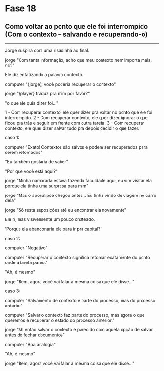 # Fase 18

## Como voltar ao ponto que ele foi interrompido (Com o contexto – salvando e recuperando-o)

---

Jorge suspira com uma risadinha ao final.

jorge "Com tanta informação, acho que meu contexto nem importa mais, né?"

Ele diz enfatizando a palavra contexto.

computer "{jorge}, você poderia recuperar o contexto"

jorge "{player} traduz pra mim por favor?"

"o que ele quis dizer foi..."

1 - Com recuperar contexto, ele quer dizer pra voltar no ponto que ele foi interrompido.
2 - Com recuperar contexto, ele quer dizer ignorar o que ficou pra trás e seguir em frente com outra tarefa.
3 - Com recuperar contexto, ele quer dizer salvar tudo pra depois decidir o que fazer.

caso 1:

computer "Exato! Contextos são salvos e podem ser recuperados para serem retomados"

"Eu também gostaria de saber"

"Por que você está aqui?"

jorge "Minha namorada estava fazendo faculdade aqui, eu vim visitar ela porque ela tinha uma surpresa para mim"

jorge "Mas o apocalipse chegou antes... Eu tinha vindo de viagem no carro dela"

jorge "Só resta suposições até eu encontrar ela novamente"

Ele ri, mas visivelmente um pouco chateado.

'Porque ela abandonaria ele para ir pra capital?'

caso 2:

computer "Negativo"

computer "Recuperar o contexto significa retomar exatamente do ponto onde a tarefa parou."

"Ah, é mesmo"

jorge "Bem, agora você vai falar a mesma coisa que ele disse..."

caso 3:

computer "Salvamento de contexto é parte do processo, mas do processo anterior"

computer "Salvar o contexto faz parte do processo, mas agora o que queremos é recuperar o estado do processo anterior."

jorge "Ah então salvar o contexto é parecido com aquela opção de salvar antes de fechar documentos"

computer "Boa analogia"

"Ah, é mesmo"

jorge "Bem, agora você vai falar a mesma coisa que ele disse..."
